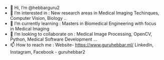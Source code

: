- 👋 Hi, I’m @hebbarguru2
- 👀 I’m interested in : New research areas in Medical Imaging Techinques, Computer Vision, Biology ..
- 🌱 I’m currently learning : Masters in Biomedical Engineering with focus in Medical Imaging
- 💞️ I’m looking to collaborate on : Medical Image Processing, OpenCV, Python, Medical Software Development ...
- 📫 How to reach me : Website- https://www.guruhebbar.ml/ 
                       LinkedIn, Instagram, Facebook - guruhebbar2
                       

<!---
hebbarguru2/hebbarguru2 is a ✨ special ✨ repository because its `README.md` (this file) appears on your GitHub profile.
You can click the Preview link to take a look at your changes.
--->
